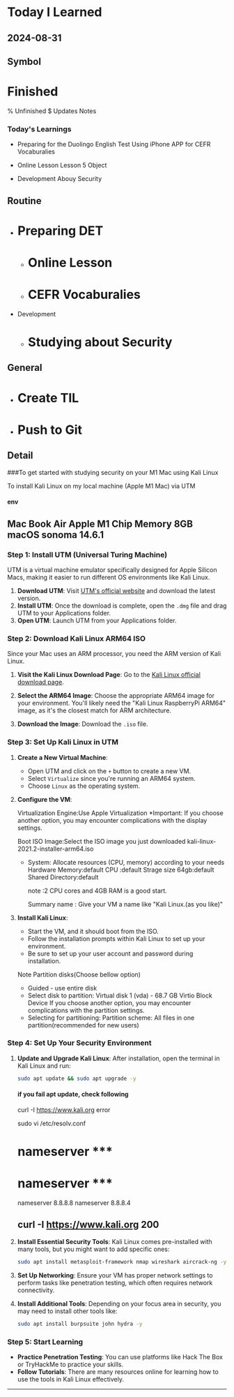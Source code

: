 # Today I Learned

## 2024-08-31

## Symbol
# Finished
% Unfinished
$ Updates Notes


### Today's Learnings
  - Preparing for the Duolingo English Test
   Using iPhone APP for CEFR Vocaburalies

  - Online Lesson
   Lesson 5 Object

  - Development
   Abouy Security


## Routine
  - # Preparing DET
    - # Online Lesson
    - # CEFR Vocaburalies

  - Development
    - # Studying about Security

## General
  - # Create TIL
  - # Push to Git


## Detail

###To get started with studying security on your M1 Mac using Kali Linux

To install Kali Linux on my local machine (Apple M1 Mac) via UTM 

#### env
Mac Book Air
Apple M1 Chip
Memory 8GB
macOS sonoma 14.6.1
--


### Step 1: Install UTM (Universal Turing Machine)
UTM is a virtual machine emulator specifically designed for Apple Silicon Macs, making it easier to run different OS environments like Kali Linux.

1. **Download UTM**: Visit [UTM's official website](https://mac.getutm.app/) and download the latest version.
2. **Install UTM**: Once the download is complete, open the `.dmg` file and drag UTM to your Applications folder.
3. **Open UTM**: Launch UTM from your Applications folder.

### Step 2: Download Kali Linux ARM64 ISO
Since your Mac uses an ARM processor, you need the ARM version of Kali Linux.

1. **Visit the Kali Linux Download Page**: Go to the [Kali Linux official download page](https://www.kali.org/get-kali/#kali-arm).

2. **Select the ARM64 Image**: Choose the appropriate ARM64 image for your environment. You'll likely need the "Kali Linux RaspberryPi ARM64" image, as it's the closest match for ARM architecture.

3. **Download the Image**: Download the `.iso` file.

### Step 3: Set Up Kali Linux in UTM
1. **Create a New Virtual Machine**:
   - Open UTM and click on the `+` button to create a new VM.
   - Select `Virtualize` since you're running an ARM64 system.
   - Choose `Linux` as the operating system.
   
2. **Configure the VM**:

    Virtualization Engine:Use Apple Virtualization
    *Important:
      If you choose another option, you may encounter complications with the display settings.

    Boot ISO Image:Select the ISO image you just downloaded
      kali-linux-2021.2-installer-arm64.iso

   - System: Allocate resources (CPU, memory) according to your needs
     Hardware 
       Memory:default
       CPU   :default
       Strage size 64gb:default
       Shared Directory:default
      
       note  :2 CPU cores and 4GB RAM is a good start.

     Summary
       name : Give your VM a name like "Kali Linux.(as you like)"   

3. **Install Kali Linux**:
   - Start the VM, and it should boot from the ISO.
   - Follow the installation prompts within Kali Linux to set up your environment.
   - Be sure to set up your user account and password during installation.

   Note
     Partition disks(Choose bellow option)
      - Guided - use entire disk
      - Select disk to partition: Virtual disk 1 (vda) - 68.7 GB Virtio Block Device
        If you choose another option, you may encounter complications
        with the partition settings.
      - Selecting for partitioning:
        Partition scheme:
          All files in one partition(recommended for new users)
       
       
### Step 4: Set Up Your Security Environment
1. **Update and Upgrade Kali Linux**:
   After installation, open the terminal in Kali Linux and run:
   ```bash
   sudo apt update && sudo apt upgrade -y
   ```

   #### if you fail apt update, check following
   curl -I https://www.kali.org
    error

   sudo vi /etc/resolv.conf
     # nameserver ***
     # nameserver ***
     nameserver 8.8.8.8
     nameserver 8.8.8.4
  
   curl -I https://www.kali.org
     200
   ---


2. **Install Essential Security Tools**:
   Kali Linux comes pre-installed with many tools, but you might want to add specific ones:
   ```bash
   sudo apt install metasploit-framework nmap wireshark aircrack-ng -y
   ```

3. **Set Up Networking**:
   Ensure your VM has proper network settings to perform tasks like penetration testing, which often requires network connectivity.

4. **Install Additional Tools**:
   Depending on your focus area in security, you may need to install other tools like:
   ```bash
   sudo apt install burpsuite john hydra -y
   ```

### Step 5: Start Learning
- **Practice Penetration Testing**: You can use platforms like Hack The Box or TryHackMe to practice your skills.
- **Follow Tutorials**: There are many resources online for learning how to use the tools in Kali Linux effectively.
---